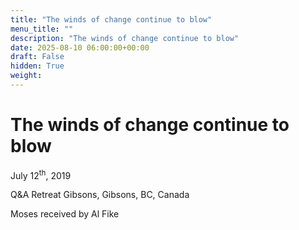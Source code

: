 ```yaml
---
title: "The winds of change continue to blow"
menu_title: ""
description: "The winds of change continue to blow"
date: 2025-08-10 06:00:00+00:00
draft: False
hidden: True
weight:
---
```

# The winds of change continue to blow

July 12<sup>th</sup>, 2019

Q&A Retreat Gibsons, Gibsons, BC, Canada

Moses received by Al Fike

